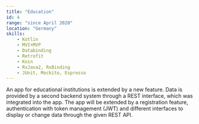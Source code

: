 ```yaml
---
title: "Education"
id: 4
range: "since April 2020"
location: "Germany"
skills:
    - Kotlin
    - MVI+MVP
    - Databinding
    - Retrofit
    - Koin
    - RxJava2, RxBinding
    - JUnit, Mockito, Espresso
---
```


An app for educational institutions is extended by a new feature. Data is provided by a second backend system through a REST interface, which was integrated into the app. The app will be extended by a registration feature, authentication with token management (JWT) and different interfaces to display or change data through the given REST API.
